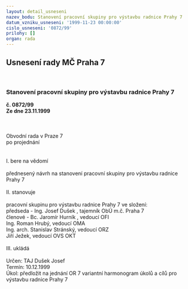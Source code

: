 ```yaml
---
layout: detail_usneseni
nazev_bodu: Stanovení pracovní skupiny pro výstavbu radnice Prahy 7
datum_vzniku_usneseni: '1999-11-23 00:00:00'
cislo_usneseni: '0872/99'
prilohy: []
organ: rada
---
```

<div id="ucUsn_pList" class="usn">
	<span><h2>Usnesení rady MČ Praha 7 </h2>
<br></span><div class="standBody">
<span><h3>Stanovení pracovní skupiny pro výstavbu radnice Prahy 7</h3></span><div class="center">
		<strong>č. 0872/99</strong><br>
	</div>
<div class="center">
		<strong>Ze dne 23.11.1999</strong><br><br>
	</div>
<br><br>Obvodní rada v Praze 7<br>po projednání<br><br><br>I.	bere na vědomí<br><br> přednesený návrh na stanovení pracovní skupiny pro výstavbu radnice Prahy 7<br><br>II.	stanovuje <br><br>pracovní skupinu pro výstavbu radnice Prahy 7 ve složení:<br>předseda - Ing. Josef Dušek , tajemník ObÚ m.č. Praha 7<br>členové - Bc. Jaromír Hurník , vedoucí OFI<br>	    Ing. Roman Hrubý, vedoucí OMA<br>	    Ing. arch. Stanislav Stránský, vedoucí ORZ<br>	    Jiří Ježek, vedoucí OVS OKT<br><br>III.	ukládá <br><br> Určen:	     	TAJ Dušek Josef<br>Termín: 10.12.1999<br>Úkol:	předložit na jednání OR 7 variantní harmonogram  úkolů a cílů pro výstavbu radnice Prahy 7<br>
</div>
</div>